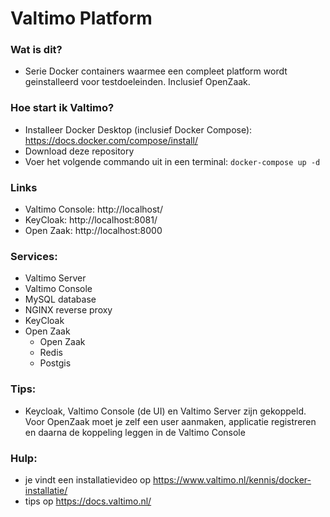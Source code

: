 # Valtimo Platform

### Wat is dit? 
- Serie Docker containers waarmee een compleet platform wordt geinstalleerd voor testdoeleinden. Inclusief OpenZaak.

### Hoe start ik Valtimo?
- Installeer Docker Desktop (inclusief Docker Compose): https://docs.docker.com/compose/install/
- Download deze repository
- Voer het volgende commando uit in een terminal:
```docker-compose up -d```

### Links
- Valtimo Console: http://localhost/
- KeyCloak: http://localhost:8081/
- Open Zaak: http://localhost:8000

### Services:
- Valtimo Server
- Valtimo Console
- MySQL database
- NGINX reverse proxy
- KeyCloak
- Open Zaak
  - Open Zaak
  - Redis 
  - Postgis

### Tips:
- Keycloak, Valtimo Console (de UI) en Valtimo Server zijn gekoppeld. Voor OpenZaak moet je zelf een user aanmaken, applicatie registreren en daarna de koppeling leggen in de Valtimo Console

### Hulp:
- je vindt een installatievideo op https://www.valtimo.nl/kennis/docker-installatie/
- tips op https://docs.valtimo.nl/
